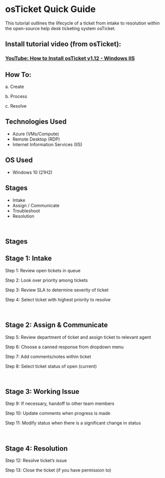 
<h1>osTicket Quick Guide</h1>
This tutorial outlines the lifecycle of a ticket from intake to resolution within the open-source help desk ticketing system osTicket.<br />

<h2>Install tutorial video (from osTicket):</h2>

### [YouTube: How to Install osTicket v1.12 - Windows IIS](https://www.youtube.com)


<h2>How To:</h2>
<p>
a. Create </p>
<p>
b. Process </p>
<p>
c. Resolve </p>

<h2>Technologies Used</h2>

- Azure (VMs/Compute)
- Remote Desktop (RDP)
- Internet Information Services (IIS)

<h2>OS Used </h2>

- Windows 10</b> (21H2)

<h2>Stages</h2>

- Intake
- Assign / Communicate
- Troubleshoot
- Resolution
</br>

<h2>Stages</h2>


<p>
<h2>Stage 1: Intake</h2>

Step 1: Review open tickets in queue

Step 2: Look over priority among tickets

Step 3: Review SLA to determine severity of ticket

Step 4: Select ticket with highest priority to resolve

</p>
<br />


<p>
<h2>Stage 2: Assign & Communicate</h2>

Step 5: Review department of ticket and assign ticket to relevant agent

Step 6: Choose a canned response from dropdown menu

Step 7: Add comments/notes within ticket 

Step 8: Select ticket status of open (current)
</p>
<br />


<p>
<h2>Stage 3: Working Issue</h2>

Step 9: If necessary, handoff to other team members

Step 10: Update comments when progress is made

Step 11: Modify status when there is a significant change in status
</p>
<br />

<p>
<h2>Stage 4: Resolution</h2>

Step 12: Resolve ticket’s issue

Step 13: Close the ticket (if you have permission to)
</p>
<br />
